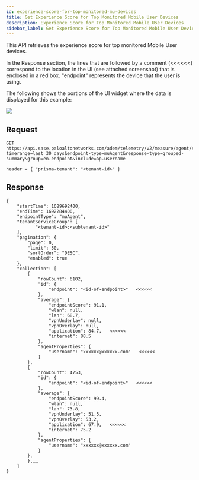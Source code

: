 ```yaml
---
id: experience-score-for-top-monitored-mu-devices
title: Get Experience Score for Top Monitored Mobile User Devices
description: Experience Score for Top Monitored Mobile User Devices
sidebar_label: Get Experience Score for Top Monitored Mobile User Devices
---
```


This API retrieves the experience score for top monitored Mobile User devices.  

In the Response section, the lines that are followed by a comment (<<<<<<) correspond to the location in the UI (see attached screenshot) that is enclosed in a red box. "endpoint" represents the device that the user is using.

The following shows the portions of the UI widget where the data is displayed for this example:

![](/sase/img/adem/DOCS-3760-exp-score-for-top-monitored-mu-devices.png)


## Request

    GET https://api.sase.paloaltonetworks.com/adem/telemetry/v2/measure/agent/score?timerange=last_30_days&endpoint-type=muAgent&response-type=grouped-summary&group=en.endpoint&include=ap.username
     
    header = { "prisma-tenant": "<tenant-id>" }


## Response

    {
        "startTime": 1689692400,
        "endTime": 1692284400,
        "endpointType": "muAgent",
        "tenantServiceGroup": [
               "<tenant-id>:<subtenant-id>"   
        ],
        "pagination": {
            "page": 0,
            "limit": 50,
            "sortOrder": "DESC",
            "enabled": true
        },
        "collection": [
            {
                "rowCount": 6102,
                "id": {
                    "endpoint": "<id-of-endpoint>"   <<<<<<
                },
                "average": {
                    "endpointScore": 91.1,
                    "wlan": null,
                    "lan": 68.7,
                    "vpnUnderlay": null,
                    "vpnOverlay": null,
                    "application": 84.7,   <<<<<<
                    "internet": 88.5
                },
                "agentProperties": {
                    "username": "xxxxxx@xxxxxx.com"   <<<<<<
                }
            },
            {
                "rowCount": 4753,
                "id": {
                    "endpoint": "<id-of-endpoint>"   <<<<<<
                },
                "average": {
                    "endpointScore": 99.4,
                    "wlan": null,
                    "lan": 73.8,
                    "vpnUnderlay": 51.5,
                    "vpnOverlay": 53.2,
                    "application": 67.9,   <<<<<<
                    "internet": 75.2
                },
                "agentProperties": {
                    "username": "xxxxxx@xxxxxx.com"
                }
            },
            },……
        ]
    }

